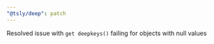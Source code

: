 ```yaml
---
"@tsly/deep": patch
---
```


Resolved issue with `get deepkeys()` failing for objects with null values
